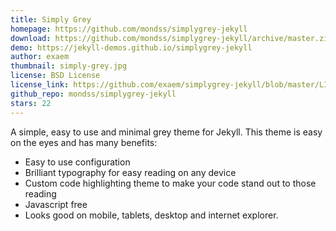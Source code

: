 ```yaml
---
title: Simply Grey
homepage: https://github.com/mondss/simplygrey-jekyll
download: https://github.com/mondss/simplygrey-jekyll/archive/master.zip
demo: https://jekyll-demos.github.io/simplygrey-jekyll
author: exaem
thumbnail: simply-grey.jpg
license: BSD License
license_link: https://github.com/exaem/simplygrey-jekyll/blob/master/LICENSE
github_repo: mondss/simplygrey-jekyll
stars: 22
---
```


A simple, easy to use and minimal grey theme for Jekyll. This theme is
easy on the eyes and has many benefits:

* Easy to use configuration
* Brilliant typography for easy reading on any device
* Custom code highlighting theme to make your code stand out to those
  reading
* Javascript free
* Looks good on mobile, tablets, desktop and internet explorer.
